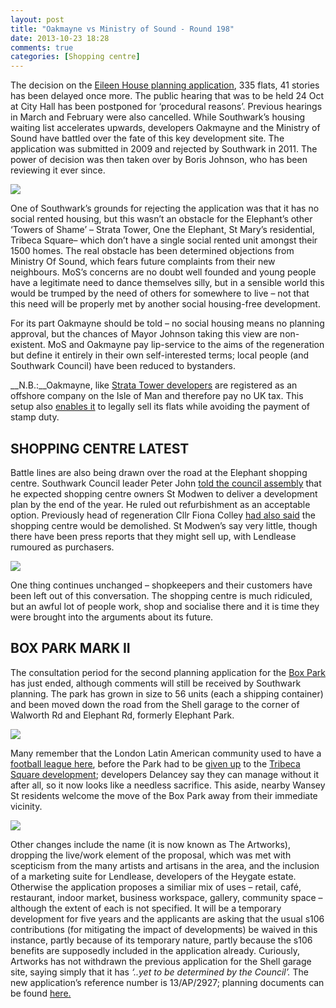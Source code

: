 ```yaml
---
layout: post
title: "Oakmayne vs Ministry of Sound - Round 198"
date: 2013-10-23 18:28
comments: true
categories: [Shopping centre] 
---
```

The decision on the [Eileen House planning application](http://planningonline.southwark.gov.uk/AcolNetCGI.exe?ACTION=UNWRAP&RIPNAME=Root.PgeDocs&TheSystemkey=9531326), 335 flats, 41 stories  has been delayed once more.  The public hearing that was to be held 24 Oct at City Hall has been postponed for ‘procedural reasons’.  Previous hearings in March and February were also cancelled.
While Southwark’s housing waiting list accelerates upwards, developers Oakmayne and the Ministry of Sound have battled over the fate of this key development site.  The application was submitted in 2009 and rejected by Southwark in 2011.  The power of decision was then taken over by Boris Johnson, who has been reviewing it ever since.

![](http://southwarknotes.files.wordpress.com/2009/12/eileen-housenew.jpg)

One of Southwark’s grounds for rejecting the application was that it has no social rented housing, but this wasn’t an obstacle for the Elephant’s other ‘Towers of Shame’ – Strata Tower, One the Elephant, St Mary’s residential, Tribeca Square– which don’t have a single social rented unit amongst their 1500 homes.  The real obstacle has been determined objections from Ministry Of Sound, which fears future complaints from their new neighbours.
MoS’s concerns are no doubt well founded and young people have a legitimate need to dance themselves silly, but in a sensible world this would be trumped by the need of others for somewhere to live – not that this need will be properly met by another social housing-free development. 

For its part Oakmayne  should be told – no social housing means no planning approval, but the chances of Mayor Johnson taking this view are non-existent.
MoS and Oakmayne pay lip-service to the aims of the regeneration but define it entirely in their own self-interested terms; local people (and Southwark Council) have been reduced to bystanders.

__N.B.:__Oakmayne, like [Strata Tower developers](http://crappistmartin.github.io/images/StrataLRTitle.pdf) are registered as an offshore company on the Isle of Man and therefore pay no UK tax. This setup also [enables it](http://www.theguardian.com/uk/2012/dec/16/london-property-tax-avoidance-offshore) to legally sell its flats while avoiding the payment of stamp duty.

## SHOPPING CENTRE LATEST
Battle lines are also being drawn over the road at the Elephant shopping centre.  Southwark Council leader Peter John [told the council assembly](http://www.london-se1.co.uk/news/view/7151) that he expected shopping centre owners St Modwen to deliver a development plan by the end of the year. He ruled out refurbishment as an acceptable option. Previously head of regeneration Cllr Fiona Colley [had also said](http://www.london-se1.co.uk/news/view/7077) the shopping centre would be demolished. St Modwen’s say very little, though there have been press reports that they might sell up, with Lendlease rumoured as purchasers.

![](http://www.london-se1.co.uk/news/imageuploads/1255443526_80.177.117.97.jpg)

One thing continues unchanged – shopkeepers and their customers have been left out of this conversation. The shopping centre is much ridiculed, but an awful lot of people work, shop and socialise there and it is time they were brought into the arguments about its future.

## BOX PARK MARK II
The consultation period for the second planning application for the [Box Park](/2013-06-22-a-little-bit-of-shoreditch/) has just ended, although comments will still be received by Southwark planning.  The park has grown in size to 56 units (each a shipping container) and been moved down the road from the Shell garage to the corner of Walworth Rd and Elephant Rd, formerly Elephant Park. 

![](http://southwarknotes.files.wordpress.com/2012/07/elephant-rd.jpg)

Many remember that the London Latin American community used to have a [football league here](http://www.thefirstpint.co.uk/2011/04/16/londons-heygate-estate-the-end-of-utopia/), before the Park had to be [given up](https://elephantamenity.wordpress.com/2011/02/28/no-more-football-on-the-elephant-park/) to the [Tribeca Square development](http://www.london-se1.co.uk/news/view/3641); developers Delancey say they can manage without it after all, so it now looks like a needless sacrifice.
This aside, nearby Wansey St residents welcome the move of the Box Park away from their immediate vicinity.

![](http://4.bp.blogspot.com/-ujXl9dbqKE8/UYfaKxGkomI/AAAAAAAABDE/FC250zOeDRU/s1600/IMG_3352.JPG)

Other changes include the name (it is now known as The Artworks), dropping the live/work element of the proposal, which was met with scepticism from the many artists and artisans in the area, and the inclusion of a marketing suite for Lendlease, developers of the Heygate estate.  Otherwise the application proposes a similiar mix of  uses – retail, café, restaurant, indoor market, business workspace, gallery, community space – although the extent of each is not specified.
It will be a temporary development for five years and the applicants are asking that the usual s106 contributions (for mitigating the impact of developments) be waived in this instance, partly because of its temporary nature, partly because the s106 benefits are supposedly included in the application already.
Curiously, Artworks has not withdrawn the previous application for the Shell garage site, saying simply that it has _‘..yet to be determined by the Council’._ The new application’s reference  number is 13/AP/2927; planning documents can be found [here.](http://planningonline.southwark.gov.uk/AcolNetCGI.exe?ACTION=UNWRAP&RIPNAME=Root.PgeDocs&TheSystemkey=9551217)
